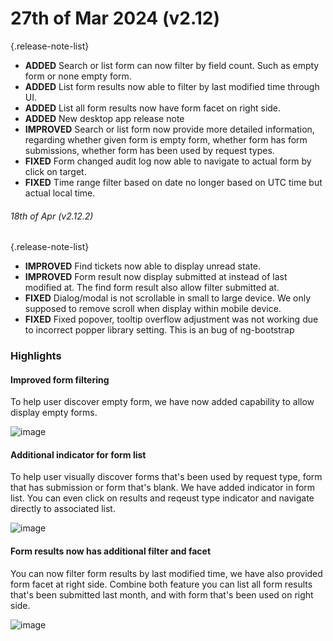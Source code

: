 # 27th of Mar 2024 (v2.12)
{.release-note-list}
- **ADDED** Search or list form can now filter by field count. Such as empty form or none empty form.
- **ADDED** List form results now able to filter by last modified time through UI.
- **ADDED** List all form results now have form facet on right side.
- **ADDED** New desktop app release note
- **IMPROVED** Search or list form now provide more detailed information, regarding whether given form is empty form, whether form has form submissions, whether form has been used by request types.
- **FIXED** Form changed audit log now able to navigate to actual form by click on target.
- **FIXED** Time range filter based on date no longer based on UTC time but actual local time.

###### 18th of Apr (v2.12.2)
{.release-note-list}
- **IMPROVED** Find tickets now able to display unread state.
- **IMPROVED** Form result now display submitted at instead of last modified at. The find form result also allow filter submitted at.
- **FIXED** Dialog/modal is not scrollable in small to large device. We only supposed to remove scroll when display within mobile device.
- **FIXED** Fixed popover, tooltip overflow adjustment was not working due to incorrect popper library setting. This is an bug of ng-bootstrap

### Highlights

#### Improved form filtering
To help user discover empty form, we have now added capability to allow display empty forms.

![image](https://github.com/DeskDirector/docs/assets/1712143/5e2b7ad1-a0a3-4e30-9aa9-3440bebd4136)

#### Additional indicator for form list
To help user visually discover forms that's been used by request type, form that has submission or form that's blank. We have added indicator in form list. You can even click on results and reqeust type indicator and navigate directly to associated list.

![image](https://github.com/DeskDirector/docs/assets/1712143/b647506e-d35e-4b8e-894e-4814e9e0aa5c)

#### Form results now has additional filter and facet
You can now filter form results by last modified time, we have also provided form facet at right side. Combine both feature you can list all form results that's been submitted last month, and with form that's been used on right side.

![image](https://github.com/DeskDirector/docs/assets/1712143/beb73b9d-daf4-42b7-aff3-053c06d5dd2a)
